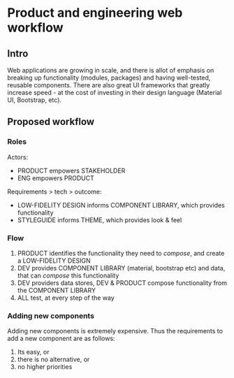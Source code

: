 # Product and engineering web workflow

## Intro

Web applications are growing in scale, and there is allot of emphasis on breaking up functionality (modules, packages) and having well-tested, reusable components. There are also great UI frameworks that greatly increase speed - at the cost of investing in their design language (Material UI, Bootstrap, etc).

## Proposed workflow

### Roles

Actors:

* PRODUCT empowers STAKEHOLDER
* ENG empowers PRODUCT

Requirements > tech >  outcome:

* LOW-FIDELITY DESIGN informs COMPONENT LIBRARY, which provides functionality
* STYLEGUIDE informs THEME, which provides look & feel

### Flow

1. PRODUCT identifies the functionality they need to _compose_, and create a LOW-FIDELITY DESIGN
2. DEV provides COMPONENT LIBRARY (material, bootstrap etc) and data, that can _compose_ this functionality
3. DEV providers data stores, DEV & PRODUCT compose functionality from the COMPONENT LIBRARY
4. ALL test, at every step of the way

### Adding new components

Adding new components is extremely expensive. Thus the requirements to add a new component are as follows:

1. Its easy, or
2. there is no alternative, or
3. no higher priorities
